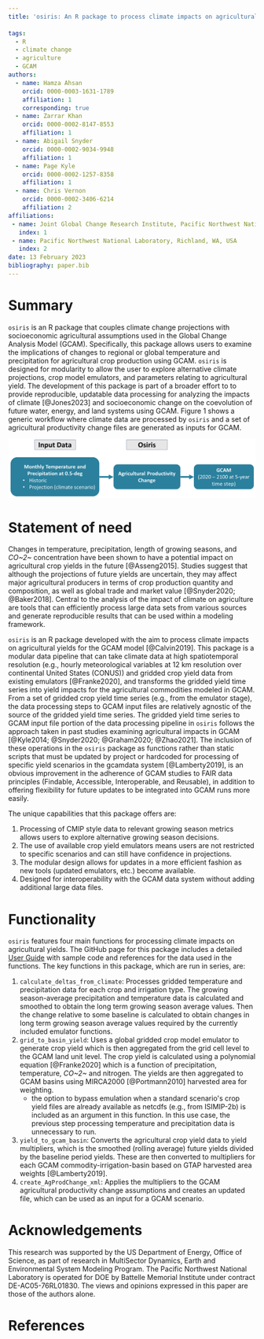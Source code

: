 ```yaml
---
title: 'osiris: An R package to process climate impacts on agricultural yields for the Global Change Analysis Model'

tags:
  - R
  - climate change
  - agriculture
  - GCAM
authors:
  - name: Hamza Ahsan
    orcid: 0000-0003-1631-1789
    affiliation: 1
    corresponding: true
  - name: Zarrar Khan
    orcid: 0000-0002-8147-8553
    affiliation: 1
  - name: Abigail Snyder
    orcid: 0000-0002-9034-9948
    affiliation: 1 
  - name: Page Kyle
    orcid: 0000-0002-1257-8358
    affiliation: 1 
  - name: Chris Vernon
    orcid: 0000-0002-3406-6214
    affiliation: 2  
affiliations:
 - name: Joint Global Change Research Institute, Pacific Northwest National Laboratory, College Park, MD, USA
   index: 1
 - name: Pacific Northwest National Laboratory, Richland, WA, USA
   index: 2
date: 13 February 2023
bibliography: paper.bib
---
```


# Summary

`osiris` is an R package that couples climate change projections with socioeconomic agricultural assumptions used in the Global Change Analysis Model (GCAM). Specifically, this package allows users to examine the implications of changes to regional or global temperature and precipitation for agricultural crop production using GCAM. `osiris` is designed for modularity to allow the user to explore alternative climate projections, crop model emulators, and parameters relating to agricultural yield. The development of this package is part of a broader effort to to provide reproducible, updatable data processing for analyzing the impacts of climate [@Jones2023] and socioeconomic change on the coevolution of future water, energy, and land systems using GCAM. Figure 1 shows a generic workflow where climate data are processed by `osiris` and a set of agricultural productivity change files are generated as inputs for GCAM.

![Figure 1: Climate data reflecting a range of Representative Concentration Pathways (RCPs) and climate model uncertainty (where "hotter" and "cooler" represent diversity in climate sensitivity of the CMIP6 GCMs) are combined with Shared Socioeconomic Pathways (SSPs) to generate agricultural productivity change inputs for GCAM.](osiris_workflow.png)

# Statement of need

Changes in temperature, precipitation, length of growing seasons, and *CO~2~* concentration have been shown to have a potential impact on agricultural crop yields in the future [@Asseng2015]. Studies suggest that although the projections of future yields are uncertain, they may affect major agricultural producers in terms of crop production quantity and composition, as well as global trade and market value [@Snyder2020; @Baker2018]. Central to the analysis of the impact of climate on agriculture are tools that can efficiently process large data sets from various sources and generate reproducible results that can be used within a modeling framework.

`osiris` is an R package developed with the aim to process climate impacts on agricultural yields for the GCAM model [@Calvin2019]. This package is a modular data pipeline that can take climate data at high spatiotemporal resolution (e.g., hourly meteorological variables at 12 km resolution over continental United States (CONUS)) and gridded crop yield data from existing emulators [@Franke2020], and transforms the gridded yield time series into yield impacts for the agricultural commodities modeled in GCAM. From a set of gridded crop yield time series (e.g., from the emulator stage), the data processing steps to GCAM input files are relatively agnostic of the source of the gridded yield time series. The gridded yield time series to GCAM input file portion of the data processing pipeline in `osiris` follows the approach taken in past studies examining agricultural impacts in GCAM [@Kyle2014; @Snyder2020; @Graham2020; @Zhao2021]. The inclusion of these operations in the `osiris` package as functions rather than static scripts that must be updated by project or hardcoded for processing of specific yield scenarios in the gcamdata system [@Lamberty2019], is an obvious improvement in the adherence of GCAM studies to FAIR data principles (Findable, Accessible, Interoperable, and Reusable), in addition to offering flexibility for future updates to be integrated into GCAM runs more easily.

The unique capabilities that this package offers are:

1.  Processing of CMIP style data to relevant growing season metrics allows users to explore alternative growing season decisions.
2.  The use of available crop yield emulators means users are not restricted to specific scenarios and can still have confidence in projections.
3.  The modular design allows for updates in a more efficient fashion as new tools (updated emulators, etc.) become available.
4.  Designed for interoperability with the GCAM data system without adding additional large data files.

# Functionality

`osiris` features four main functions for processing climate impacts on agricultural yields. The GitHub page for this package includes a detailed [User Guide](https://jgcri.github.io/osiris/articles/vignette.html) with sample code and references for the data used in the functions. The key functions in this package, which are run in series, are:

1.  `calculate_deltas_from_climate`: Processes gridded temperature and precipitation data for each crop and irrigation type. The growing season-average precipitation and temperature data is calculated and smoothed to obtain the long term growing season average values. Then the change relative to some baseline is calculated to obtain changes in long term growing season average values required by the currently included emulator functions.
2.  `grid_to_basin_yield`: Uses a global gridded crop model emulator to generate crop yield which is then aggregated from the grid cell level to the GCAM land unit level. The crop yield is calculated using a polynomial equation [@Franke2020] which is a function of precipitation, temperature, *CO~2~* and nitrogen. The yields are then aggregated to GCAM basins using MIRCA2000 [@Portmann2010] harvested area for weighting.
    -   the option to bypass emulation when a standard scenario's crop yield files are already available as netcdfs (e.g., from ISIMIP-2b) is included as an argument in this function. In this use case, the previous step processing temperature and precipitation data is unnecessary to run.
3.  `yield_to_gcam_basin`: Converts the agricultural crop yield data to yield multipliers, which is the smoothed (rolling average) future yields divided by the baseline period yields. These are then converted to multipliers for each GCAM commodity-irrigation-basin based on GTAP harvested area weights [@Lamberty2019].
4.  `create_AgProdChange_xml`: Applies the multipliers to the GCAM agricultural productivity change assumptions and creates an updated file, which can be used as an input for a GCAM scenario.

# Acknowledgements

This research was supported by the US Department of Energy, Office of Science, as part of research in MultiSector Dynamics, Earth and Environmental System Modeling Program. The Pacific Northwest National Laboratory is operated for DOE by Battelle Memorial Institute under contract DE-AC05-76RL01830. The views and opinions expressed in this paper are those of the authors alone.

# References

